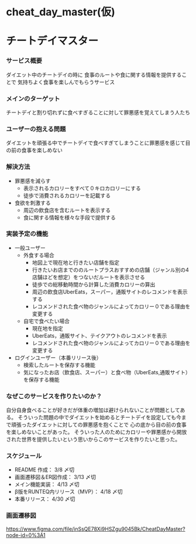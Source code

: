 # cheat_day_master(仮)
# チートデイマスター
### サービス概要
ダイエット中のチートデイの時に
食事のルートや食に関する情報を提供することで
気持ちよく食事を楽しんでもらうサービス

### メインのターゲット
チートデイと割り切れずに食べすぎることに対して罪悪感を覚えてしまう人たち

### ユーザーの抱える問題
ダイエットを頑張る中でチートデイで食べすぎてしまうことに罪悪感を感じて目の前の食事を楽しめない

### 解決方法
- 罪悪感を減らす
  - 表示されるカロリーをすべて０キロカロリーにする
  - 徒歩で消費されるカロリーを記載する
- 食欲を刺激する
  - 周辺の飲食店を含むルートを表示する
  - 食に関する情報を様々な手段で提供する

### 実装予定の機能
- 一般ユーザー
  - 外食する場合
    - 地図上で現在地と行きたい店舗を指定
    - 行きたいお店までののルートプラスおすすめの店舗（ジャンル別の4店舗ほどを想定）をつないだルートを表示させる
    - 徒歩での総移動時間から計算した消費カロリーの算出
    - 周辺の飲食店UberEats，スーパー，通販サイトのレコメンドを表示する
    - レコメンドされた食べ物のジャンルによってカロリー０である理由を変更する
  - 自宅で食べたい場合
    - 現在地を指定
    - UberEats，通販サイト、テイクアウトのレコメンドを表示
    - レコメンドされた食べ物のジャンルによってカロリー０である理由を変更する
- ログインユーザー（本番リリース後）
  - 検索したルートを保存する機能
  - 気になったお店（飲食店、スーパー）と食べ物（UberEats,通販サイト）を保存する機能

### なぜこのサービスを作りたいのか？
自分自身食べることが好きだが体重の増加は避けられないことが問題としてある。
そういった問題の中でダイエットを始めるとチートデイを設定しても今まで頑張ったダイエットに対しての罪悪感を抱くことで
心の底から目の前の食事を楽しめないことがあった。
そういった人のためにカロリーや罪悪感から開放された世界を提供したいという思いからこのサービスを作りたいと思った。

### スケジュール
- README 作成： 3/8 〆切
- 画面遷移図＆ER図作成： 3/13 〆切
- メイン機能実装： 4/13 〆切
- β版をRUNTEQ内リリース（MVP）： 4/18 〆切
- 本番リリース： 4/30 〆切

### 画面遷移図
https://www.figma.com/file/inSsQE78Xi9HSZgu9045Bk/CheatDayMaster?node-id=0%3A1
